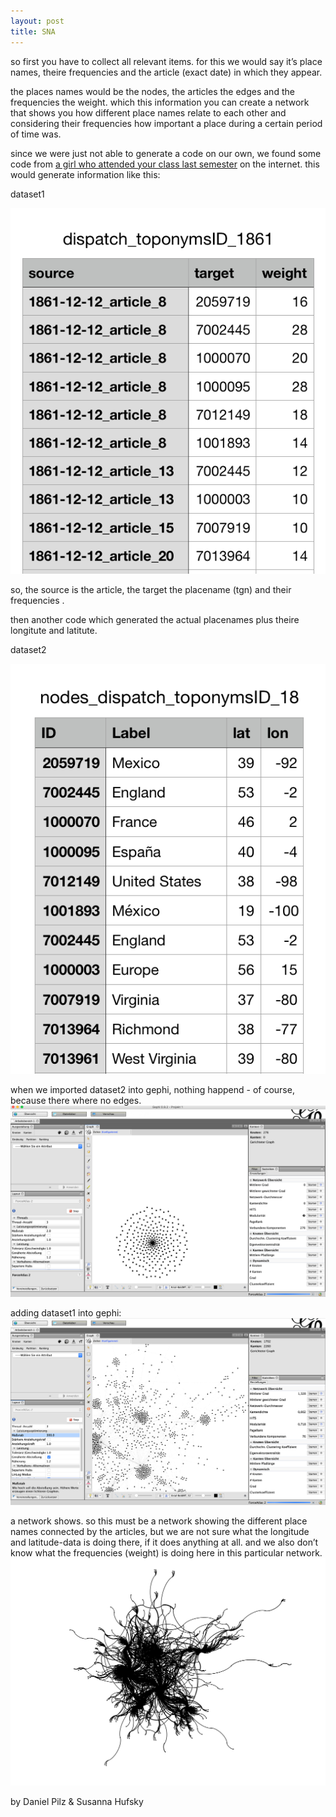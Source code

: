 ```yaml
---
layout: post
title: SNA
---
```



so first you have to collect all relevant items. for this we would say it’s place names, theire frequencies and the article (exact date) in which they appear.

the places names would be the nodes, the articles the edges and the frequencies the weight. which this information you can create a network that shows you how different place names relate to each other and considering their frequencies how important a place during a certain period of time was.

since we were just not able to generate a code on our own, we found some code from [a girl who attended your class last semester](https://tatjanasmiljanic.github.io/2019-08-14-post/) on the internet. this would generate information like this:

dataset1

![dataset1](https://raw.githubusercontent.com/suszette/suszette.github.io/master/img/dataset1.png)

so, the source is the article, the target the placename (tgn) and their frequencies . 

then another code which generated the actual placenames plus theire longitute and latitute. 

dataset2


![dataset2](https://raw.githubusercontent.com/suszette/suszette.github.io/master/img/dataset2.png)

when we imported dataset2 into gephi, nothing happend - of course, because there where no edges.
![gephi2](https://raw.githubusercontent.com/suszette/suszette.github.io/master/img/gephi_01.png)


adding dataset1 into gephi:
![gephi1](https://raw.githubusercontent.com/suszette/suszette.github.io/master/img/gephi_02.png)

a network shows. so this must be a network showing the different place names connected by the articles, but we are not sure what the longitude and latitude-data is doing there, if it does anything at all. and we also don’t know what the frequencies (weight) is doing here in this particular network.
![network](https://raw.githubusercontent.com/suszette/suszette.github.io/master/img/network.png)




by Daniel Pilz & Susanna Hufsky
